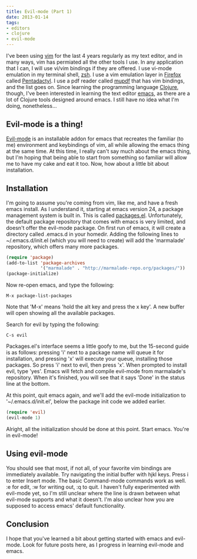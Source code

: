 ```yaml
---
title: Evil-mode (Part 1)
date: 2013-01-14
tags: 
- editors 
- clojure 
- evil-mode
---
```


I've been using [vim](http://www.vim.org/) for the last 4 years regularly as my text editor, and in many ways, vim has permiated all the other tools I use. In any application that I can, I will use vi/vim bindings if they are offered. I use vi-mode emulation in my terminal shell, [zsh](http://www.zsh.org/). I use a vim emulation layer in [Firefox](http://getfirefox.com/) called [Pentadactyl](http://5digits.org/pentadactyl/). I use a pdf reader called [mupdf](http://www.mupdf.com/) that has vim bindings, and the list goes on. Since learning the programming language [Clojure](http://clojure.org/), though, I've been interested in learning the text editor [emacs](http://www.gnu.org/s/emacs/), as there are a lot of Clojure tools designed around emacs. I still have no idea what I'm doing, nonetheless...

## Evil-mode is a thing!

[Evil-mode](http://emacswiki.org/emacs/Evil) is an installable addon for emacs that recreates the familiar (to me) environment and keybindings of vim, all while allowing the emacs thing at the same time. At this time, I really can't say much about the emacs thing, but I'm hoping that being able to start from something so familiar will allow me to have my cake and eat it too. Now, how about a little bit about installation.

## Installation

I'm going to assume you're coming from vim, like me, and have a fresh emacs install. As I understand it, starting at emacs version 24, a package management system is built in. This is called [packages.el](http://emacswiki.org/emacs/ELPA). Unfortunately, the default package repository that comes with emacs is very limited, and doesn't offer the evil-mode package. On first run of emacs, it will create a directory called .emacs.d in your homedir. Adding the following lines to ~/.emacs.d/init.el (which you will need to create) will add the 'marmalade' repository, which offers many more packages.

<!-- more -->

```lisp
(require 'package)
(add-to-list 'package-archives
             '("marmalade" . "http://marmalade-repo.org/packages/"))
(package-initialize)
```

Now re-open emacs, and type the following:

```
M-x package-list-packages
```

Note that 'M-x' means 'hold the alt key and press the x key'. A new buffer will open showing all the available packages.

Search for evil by typing the following:

```
C-s evil
```

Packages.el's interface seems a little goofy to me, but the 15-second guide is as follows: pressing 'i' next to a package name will queue it for installation, and pressing 'x' will execute your queue, installing those packages. So press 'i' next to evil, then press 'x'. When prompted to install evil, type 'yes'. Emacs will fetch and compile evil-mode from marmalade's repository. When it's finished, you will see that it says 'Done' in the status line at the bottom.

At this point, quit emacs again, and we'll add the evil-mode initialization to '~/.emacs.d/init.el', below the package init code we added earlier.

```lisp
(require 'evil)
(evil-mode 1)
```

Alright, all the initialization should be done at this point. Start emacs. You're in evil-mode!

## Using evil-mode

You should see that most, if not all, of your favorite vim bindings are immediately available. Try navigating the initial buffer with hjkl keys. Press i to enter Insert mode. The basic Command-mode commands work as well. :e for edit, :w for writing out, :q to quit. I haven't fully experimented with evil-mode yet, so I'm still unclear where the line is drawn between what evil-mode supports and what it doesn't. I'm also unclear how you are supposed to access emacs' default functionality.

## Conclusion

I hope that you've learned a bit about getting started with emacs and evil-mode. Look for future posts here, as I progress in learning evil-mode and emacs.
